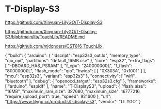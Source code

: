 # T-Display-S3

<https://github.com/Xinyuan-LilyGO/T-Display-S3>

https://github.com/Xinyuan-LilyGO/T-Display-S3/blob/main/lib/TouchLib/README.md

https://github.com/mjdonders/CST816_TouchLib



{
  "build": {
    "arduino": {
      "ldscript": "esp32s3_out.ld",
      "memory_type": "qio_opi",
      "partitions": "default_16MB.csv"
    },
    "core": "esp32",
    "extra_flags": [
      "-DBOARD_HAS_PSRAM"
    ],
    "f_cpu": "240000000L",
    "f_flash": "80000000L",
    "flash_mode": "qio",
    "hwids": [
      [
        "0X303A",
        "0x1001"
      ]
    ],
    "mcu": "esp32s3",
    "variant": "esp32s3"
  },
  "connectivity": [
    "wifi",
    "bluetooth"
  ],
  "debug": {
    "openocd_target": "esp32s3.cfg"
  },
  "frameworks": [
    "arduino",
    "espidf"
  ],
  "name": "T-DisplayS3",
  "upload": {
    "flash_size": "16MB",
    "maximum_ram_size": 327680,
    "maximum_size": 16777216,
    "require_upload_port": true,
    "speed": 921600
  },
  "url": "https://www.lilygo.cc/products/t-display-s3",
  "vendor": "LILYGO"
}
